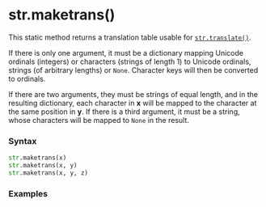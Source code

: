 # str.maketrans()

This static method returns a translation table usable for [`str.translate()`](/built-in-types/str/translate.md).

If there is only one argument, it must be a dictionary mapping Unicode ordinals (integers) or characters (strings of length 1) to Unicode ordinals, strings (of arbitrary lengths) or `None`. Character keys will then be converted to ordinals.

If there are two arguments, they must be strings of equal length, and in the resulting dictionary, each character in **x** will be mapped to the character at the same position in **y**. If there is a third argument, it must be a string, whose characters will be mapped to `None` in the result.

### Syntax

```python
str.maketrans(x)
str.maketrans(x, y)
str.maketrans(x, y, z)
```

### Examples

```python

```

